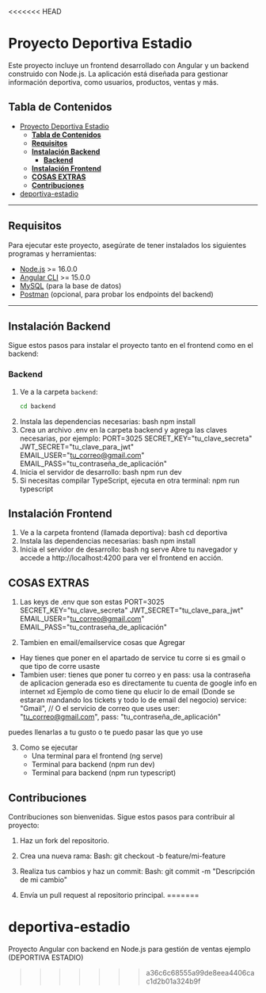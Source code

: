 <<<<<<< HEAD
# Proyecto Deportiva Estadio

Este proyecto incluye un frontend desarrollado con Angular y un backend construido con Node.js. La aplicación está diseñada para gestionar información deportiva, como usuarios, productos, ventas y más.

## **Tabla de Contenidos**
- [Proyecto Deportiva Estadio](#proyecto-deportiva-estadio)
  - [**Tabla de Contenidos**](#tabla-de-contenidos)
  - [**Requisitos**](#requisitos)
  - [**Instalación Backend**](#instalación-backend)
    - [**Backend**](#backend)
  - [**Instalación Frontend**](#instalación-frontend)
  - [**COSAS EXTRAS**](#cosas-extras)
  - [**Contribuciones**](#contribuciones)
- [deportiva-estadio](#deportiva-estadio)

---

## **Requisitos**

Para ejecutar este proyecto, asegúrate de tener instalados los siguientes programas y herramientas:

- [Node.js](https://nodejs.org/) >= 16.0.0
- [Angular CLI](https://angular.io/cli) >= 15.0.0
- [MySQL](https://www.mysql.com/) (para la base de datos)
- [Postman](https://www.postman.com/) (opcional, para probar los endpoints del backend)

---

## **Instalación Backend**

Sigue estos pasos para instalar el proyecto tanto en el frontend como en el backend:

### **Backend**
1. Ve a la carpeta `backend`:
   ```bash
   cd backend
2. Instala las dependencias necesarias:
 bash
  npm install
3. Crea un archivo .env en la carpeta backend y agrega las claves necesarias, por ejemplo:
 PORT=3025
 SECRET_KEY="tu_clave_secreta"
 JWT_SECRET="tu_clave_para_jwt"
 EMAIL_USER="tu_correo@gmail.com"
 EMAIL_PASS="tu_contraseña_de_aplicación"
4. Inicia el servidor de desarrollo:
 bash
 npm run dev
5. Si necesitas compilar TypeScript, ejecuta en otra terminal:
 npm run typescript


## **Instalación Frontend**
1. Ve a la carpeta frontend (llamada deportiva):
 bash
 cd deportiva
2. Instala las dependencias necesarias:
 bash
 npm install
3. Inicia el servidor de desarrollo:
 bash
 ng serve
 Abre tu navegador y accede a http://localhost:4200 para ver el frontend en acción.

## **COSAS EXTRAS**
1. Las keys de .env que son estas
PORT=3025
SECRET_KEY="tu_clave_secreta"
JWT_SECRET="tu_clave_para_jwt"
EMAIL_USER="tu_correo@gmail.com"
EMAIL_PASS="tu_contraseña_de_aplicación"

2. Tambien en email/emailservice cosas que Agregar
- Hay tienes que poner en el apartado de service tu corre si es gmail o que tipo de corre usaste
- Tambien user: tienes que poner tu correo y en pass: usa la contraseña de aplicacion generada eso es directamente tu cuenta de google info en internet xd
Ejemplo de como tiene qu elucir lo de email (Donde se estaran mandando los tickets y todo lo de email del negocio)
 service: "Gmail", // O el servicio de correo que uses
 user: "tu_correo@gmail.com",
 pass: "tu_contraseña_de_aplicación"


puedes llenarlas a tu gusto o te puedo pasar las que yo use

3. Como se ejecutar
   - Una terminal para el frontend (ng serve)
   - Terminal para backend (npm run dev)
   - Terminal para backend (npm run typescript)
  
## **Contribuciones**  
Contribuciones son bienvenidas. Sigue estos pasos para contribuir al proyecto:

1. Haz un fork del repositorio.

2. Crea una nueva rama:
 Bash:
 git checkout -b feature/mi-feature
3. Realiza tus cambios y haz un commit:
 Bash:
 git commit -m "Descripción de mi cambio"
4. Envía un pull request al repositorio principal.
=======
# deportiva-estadio
Proyecto Angular con backend en Node.js para gestión de ventas ejemplo (DEPORTIVA ESTADIO)
>>>>>>> a36c6c68555a99de8eea4406cac1d2b01a324b9f

